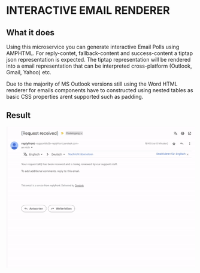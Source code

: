 # INTERACTIVE EMAIL RENDERER

## What it does
Using this microservice you can generate interactive Email Polls using AMPHTML.
For reply-contet, fallback-content and success-content a tiptap json representation is expected.
The tiptap representation will be rendered into a email representation that can be interpreted cross-platform (Outlook, Gmail, Yahoo) etc.

Due to the majority of MS Outlook versions still using the Word HTML renderer for emails components have to constructed using nested tables as basic CSS properties arent supported such as padding. 


## Result
![](https://github.com/mhxim/interactive-mail-renderer/blob/master/example.gif)